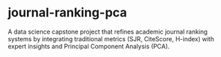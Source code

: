 # journal-ranking-pca
A data science capstone project that refines academic journal ranking systems by integrating traditional metrics (SJR, CiteScore, H-index) with expert insights and Principal Component Analysis (PCA).
